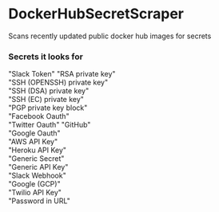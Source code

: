 # DockerHubSecretScraper
Scans recently updated public docker hub images for secrets

### Secrets it looks for 
"Slack Token" 
"RSA private key"  
"SSH (OPENSSH) private key"  
"SSH (DSA) private key"  
"SSH (EC) private key"   
"PGP private key block"  
"Facebook Oauth"  
"Twitter Oauth" 
"GitHub"  
"Google Oauth"  
"AWS API Key"  
"Heroku API Key"  
"Generic Secret"   
"Generic API Key"  
"Slack Webhook"   
"Google (GCP)"  
"Twilio API Key"   
"Password in URL"   
